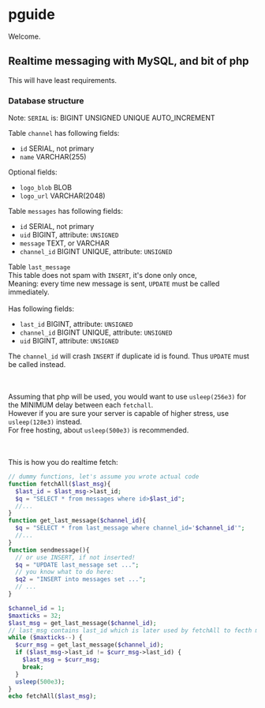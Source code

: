 # pguide
Welcome.


## Realtime messaging with MySQL, and bit of php
This will have least requirements.

### Database structure

Note: `SERIAL` is: BIGINT UNSIGNED UNIQUE AUTO_INCREMENT<br>

Table `channel` has following fields:
- `id` SERIAL, not primary
- `name` VARCHAR(255)



Optional fields:
- `logo_blob` BLOB
- `logo_url` VARCHAR(2048)

Table `messages` has following fields:
- `id` SERIAL, not primary
- `uid` BIGINT, attribute: `UNSIGNED`
- `message` TEXT, or VARCHAR
- `channel_id` BIGINT UNIQUE, attribute: `UNSIGNED`

Table `last_message`<br>
This table does not spam with `INSERT`, it's done only once,<br>
Meaning: every time new message is sent, `UPDATE` must be called immediately.<br>
<br>
Has following fields:
- `last_id` BIGINT, attribute: `UNSIGNED`
- `channel_id` BIGINT UNIQUE, attribute: `UNSIGNED`
- `uid` BIGINT, attribute: `UNSIGNED`


The `channel_id` will crash `INSERT` if duplicate id is found.
Thus `UPDATE` must be called instead.

<br><br>
Assuming that php will be used, you would want to use `usleep(256e3)` for the MINIMUM delay between each `fetchall`.<br>
However if you are sure your server is capable of higher stress, use `usleep(128e3)` instead.<br>
For free hosting, about `usleep(500e3)` is recommended.<br>
<br><br>

This is how you do realtime fetch:
```php
// dummy functions, let's assume you wrote actual code
function fetchAll($last_msg){
  $last_id = $last_msg->last_id;
  $q = "SELECT * from messages where id>$last_id";
  //...
}
function get_last_message($channel_id){
  $q = "SELECT * from last_message where channel_id='$channel_id'";
  //...
}
function sendmessage(){
  // or use INSERT, if not inserted!
  $q = "UPDATE last_message set ...";
  // you know what to do here:
  $q2 = "INSERT into messages set ...";
  // ...
}

$channel_id = 1;
$maxticks = 32;
$last_msg = get_last_message($channel_id);
// last_msg contains last_id which is later used by fetchAll to fecth messages AFTER that id
while ($maxticks--) {
  $curr_msg = get_last_message($channel_id);
  if ($last_msg->last_id != $curr_msg->last_id) {
    $last_msg = $curr_msg;
    break;
  }
  usleep(500e3);
}
echo fetchAll($last_msg);

```
